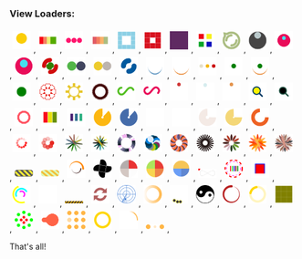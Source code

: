### View Loaders:
<img src='Ball-1s-200px.svg' style='width:32px; margin:5px;' />,<img src='bars2.svg' style='width:32px; margin:5px;' />,<img src='bars-circle.svg' style='width:32px; margin:5px;' />,<img src='bars.svg' style='width:32px; margin:5px;' />,<img src='Blocks-1.5s-200px.svg' style='width:32px; margin:5px;' />,<img src='Blocks-2.2s-200px.svg' style='width:32px; margin:5px;' />,<img src='Chunk-4s-200px.svg' style='width:32px; margin:5px;' />,<img src='Cube-1s-200px.svg' style='width:32px; margin:5px;' />,<img src='Discuss-1s-200px.svg' style='width:32px; margin:5px;' />,<img src='Disk-0.9s-200px.svg' style='width:32px; margin:5px;' />,<img src='Disk-1s-200px.svg' style='width:32px; margin:5px;' />,<img src='Disk-o1s-200px.svg' style='width:32px; margin:5px;' />,<img src='DoubleRing-1.4s-200px.svg' style='width:32px; margin:5px;' />,<img src='DualBall-0.9s-200px.svg' style='width:32px; margin:5px;' />,<img src='DualBall-6.3s-200px.svg' style='width:32px; margin:5px;' />,<img src='DualRing-0.8s-200px.svg' style='width:32px; margin:5px;' />,<img src='Eclipse-0.8s-200px.svg' style='width:32px; margin:5px;' />,<img src='Eclipse-1s-200px.svg' style='width:32px; margin:5px;' />,<img src='Ellipsis-1s-200px.svg' style='width:32px; margin:5px;' />,<img src='fidget2.svg' style='width:32px; margin:5px;' />,<img src='fidget3.svg' style='width:32px; margin:5px;' />,<img src='fidget.svg' style='width:32px; margin:5px;' />,<img src='Gear-0.2s-200px.svg' style='width:32px; margin:5px;' />,<img src='Gear-0.3s-200px.svg' style='width:32px; margin:5px;' />,<img src='Gear-0.4s-200px.svg' style='width:32px; margin:5px;' />,<img src='Infinity-0.6s-200px.svg' style='width:32px; margin:5px;' />,<img src='Infinity-1s-200px.svg' style='width:32px; margin:5px;' />,<img src='Interwind-0.7s-200px.svg' style='width:32px; margin:5px;' />,<img src='Interwind-0.8s-200px.svg' style='width:32px; margin:5px;' />,<img src='Interwind-1s-200px.svg' style='width:32px; margin:5px;' />,<img src='Magnify-1s-200px.svg' style='width:32px; margin:5px;' />,<img src='Magnify-1so-200px.svg' style='width:32px; margin:5px;' />,<img src='my-loader.svg' style='width:32px; margin:5px;' />,<img src='Pulse-1s-200px.svg' style='width:32px; margin:5px;' />,<img src='Pulse-o1s-200px.svg' style='width:32px; margin:5px;' />,<img src='Reload-0.8s-200px.svg' style='width:32px; margin:5px;' />,<img src='Reload-1s-200px.svg' style='width:32px; margin:5px;' />,<img src='Ripple-0.8s-200px.svg' style='width:32px; margin:5px;' />,<img src='Ripple-1s-200px.svg' style='width:32px; margin:5px;' />,<img src='Rolling-0.9s-200px.svg' style='width:32px; margin:5px;' />,<img src='Rolling-0.9so-200px.svg' style='width:32px; margin:5px;' />,<img src='Rolling-1s-200px.svg' style='width:32px; margin:5px;' />,<img src='Spin-1s-200px.svg' style='width:32px; margin:5px;' />,<img src='Spin-1s-234px.svg' style='width:32px; margin:5px;' />,<img src='Spinner-0.7s-200px.svg' style='width:32px; margin:5px;' />,<img src='Spinner-0.8s-200px.svg' style='width:32px; margin:5px;' />,<img src='Spinner-1.1s-200px.svg' style='width:32px; margin:5px;' />,<img src='Spinner-1.3s-200px.svg' style='width:32px; margin:5px;' />,<img src='Spinner-1.7s-200px.svg' style='width:32px; margin:5px;' />,<img src='Spinner-2.2s-200px.svg' style='width:32px; margin:5px;' />,<img src='Spinner-2.9s-200px.svg' style='width:32px; margin:5px;' />,<img src='SpinnerO-0.8s-200px.svg' style='width:32px; margin:5px;' />,<img src='Spinner-o1.1s-200px.svg' style='width:32px; margin:5px;' />,<img src='stripes2.svg' style='width:32px; margin:5px;' />,<img src='stripes.svg' style='width:32px; margin:5px;' />,<img src='twoinone.svg' style='width:32px; margin:5px;' />,<img src='water-wheel-spinner.svg' style='width:32px; margin:5px;' />,<img src='Wedges-2.4s-200px.svg' style='width:32px; margin:5px;' />,<img src='Wedges-5.9s-200px.svg' style='width:32px; margin:5px;' />,<img src='Wedges-9.1s-200px.svg' style='width:32px; margin:5px;' />,<img src='x-infinity.svg' style='width:32px; margin:5px;' />,<img src='y-bar-in-circle.svg' style='width:32px; margin:5px;' />,<img src='y-fill-square.svg' style='width:32px; margin:5px;' />,<img src='y-rotating-circles.svg' style='width:32px; margin:5px;' />,<img src='y-steam.svg' style='width:32px; margin:5px;' />,<img src='z15.svg' style='width:32px; margin:5px;' />,<img src='z3.svg' style='width:32px; margin:5px;' />,<img src='z42.svg' style='width:32px; margin:5px;' />,<img src='z6.svg' style='width:32px; margin:5px;' />,<img src='z802.svg' style='width:32px; margin:5px;' />,<img src='z829.svg' style='width:32px; margin:5px;' />,<img src='z833.svg' style='width:32px; margin:5px;' />,<img src='z-90-ring-with-bg.svg' style='width:32px; margin:5px;' />,<img src='z-blocks-wave.svg' style='width:32px; margin:5px;' />,<img src='zcircles.svg' style='width:32px; margin:5px;' />,<img src='z-gooey-balls-1.svg' style='width:32px; margin:5px;' />,<img src='zgrid.svg' style='width:32px; margin:5px;' />,<img src='z-ring-resize.svg' style='width:32px; margin:5px;' />,<img src='ztail-spin.svg' style='width:32px; margin:5px;' />,<img src='zthree-dots.svg' style='width:32px; margin:5px;' />,


 That's all!